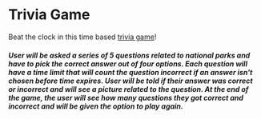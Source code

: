 # Trivia Game

Beat the clock in this time based [trivia game](https://connorleee.github.io/TriviaGame/)!

##### User will be asked a series of 5 questions related to national parks and have to pick the correct answer out of four options. Each question will have a time limit that will count the question incorrect if an answer isn't chosen before time expires. User will be told if their answer was correct or incorrect and will see a picture related to the question. At the end of the game, the user will see how many questions they got correct and incorrect and will be given the option to play again.
